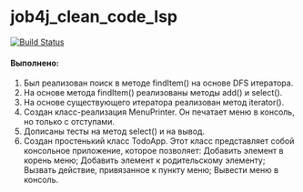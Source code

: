 # job4j_clean_code_lsp


[![Build Status](https://travis-ci.com/divergenny/job4j_design.svg?branch=master)](https://travis-ci.com/divergenny/job4j_clean_code_lsp)

#### Выполнено:
1. Был реализован поиск в методе findItem() на основе DFS итератора.
2. На основе метода findItem() реализованы методы add() и select().
3. На основе существующего итератора реализован метод iterator().
4. Создан класс-реализация MenuPrinter. Он печатает меню в консоль, но только с отступами.
5. Дописаны тесты на метод select() и на вывод.
6. Создан простенький класс TodoApp. Этот класс представляет собой консольное приложение, которое позволяет:
   Добавить элемент в корень меню;
   Добавить элемент к родительскому элементу;
   Вызвать действие, привязанное к пункту меню;
   Вывести меню в консоль.
